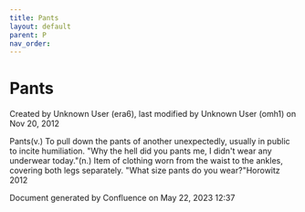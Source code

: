 ```yaml
---
title: Pants
layout: default
parent: P
nav_order:
---
```


# Pants

Created by  Unknown User (era6), last modified by  Unknown User (omh1) on Nov 20, 2012

Pants(v.) To pull down the pants of another unexpectedly, usually in public to incite humiliation. &quot;Why the hell did you pants me, I didn't wear any underwear today.&quot;(n.) Item of clothing worn from the waist to the ankles, covering both legs separately. &quot;What size pants do you wear?&quot;Horowitz 2012  

Document generated by Confluence on May 22, 2023 12:37


